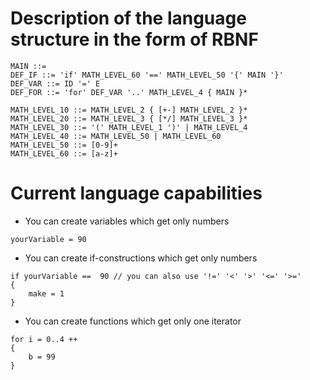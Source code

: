# Description of the language structure in the form of RBNF
```
MAIN ::= 
DEF_IF ::= 'if' MATH_LEVEL_60 '==' MATH_LEVEL_50 '{' MAIN '}'
DEF_VAR ::= ID '=' E
DEF_FOR ::= 'for' DEF_VAR '..' MATH_LEVEL_4 { MAIN }* 

MATH_LEVEL_10 ::= MATH_LEVEL_2 { [+-] MATH_LEVEL_2 }*
MATH_LEVEL_20 ::= MATH_LEVEL_3 { [*/] MATH_LEVEL_3 }*
MATH_LEVEL_30 ::= '(' MATH_LEVEL_1 ')' | MATH_LEVEL_4
MATH_LEVEL_40 ::= MATH_LEVEL_50 | MATH_LEVEL_60
MATH_LEVEL_50 ::= [0-9]+
MATH_LEVEL_60 ::= [a-z]+
```

# Сurrent language capabilities

- You can create variables which get only numbers
```
yourVariable = 90
```
- You can create if-constructions which get only numbers
```
if yourVariable ==  90 // you can also use '!=' '<' '>' '<=' '>='
{
    make = 1
}
```

- You can create functions which get only one iterator
```
for i = 0..4 ++ 
{
    b = 99
}
```
